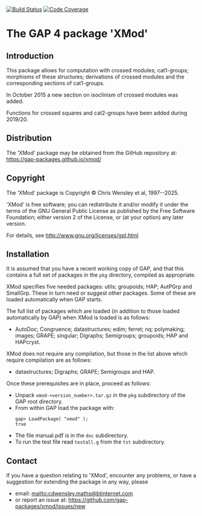 [![Build Status](https://github.com/gap-packages/xmod/workflows/CI/badge.svg?branch=master)](https://github.com/gap-packages/xmod/actions?query=workflow%3ACI+branch%3Amaster)
[![Code Coverage](https://codecov.io/github/gap-packages/xmod/coverage.svg?branch=master&token=)](https://codecov.io/gh/gap-packages/xmod)

# The GAP 4 package 'XMod' 

## Introduction 

This package allows for computation with crossed modules; cat1-groups; morphisms of these structures; derivations of crossed modules and the corresponding sections of cat1-groups.

In October 2015 a new section on isoclinism of crossed modules was added. 

Functions for crossed squares and cat2-groups have been added during 2019/20.

## Distribution

The 'XMod' package may be obtained from the GitHub repository at:
     <https://gap-packages.github.io/xmod/> 

## Copyright

The 'XMod' package is Copyright © Chris Wensley et al, 1997--2025. 

'XMod' is free software; you can redistribute it and/or modify
it under the terms of the GNU General Public License as published by
the Free Software Foundation; either version 2 of the License, or
(at your option) any later version. 

For details, see <http://www.gnu.org/licenses/gpl.html> 

## Installation

It is assumed that you have a recent working copy of GAP, and that this contains a full set of packages in the `pkg` directory, compiled as appropriate. 

XMod specifies five needed packages: utils; groupoids; HAP; AutPGrp and SmallGrp.  These in turn need or suggest other packages.  Some of these are loaded automatically when GAP starts. 

The full list of packages which are loaded (in addition to those loaded automatically by GAP) when XMod is loaded is as follows: 
 * AutoDoc; Congruence; datastructures; edim; ferret; nq; polymaking; images; GRAPE; singular; Digraphs; Semigroups; groupoids; HAP and HAPcryst.

XMod does not require any compilation, but those in the list above which require compilation are as follows: 
 * datastructures; Digraphs; GRAPE; Semigroups and HAP. 

Once these prerequisites are in place, proceed as follows: 

 * Unpack `xmod-<version_number>.tar.gz` in the `pkg` subdirectory of the GAP root directory.
 * From within GAP load the package with:
    ```
    gap> LoadPackage( "xmod" );
    true
    ```
 * The file manual.pdf is in the `doc` subdirectory.
 * To run the test file read `testall.g` from the `tst` subdirectory. 

## Contact

If you have a question relating to 'XMod', encounter any problems, or have a suggestion for extending the package in any way, please 
 * email: <mailto:cdwensley.maths@btinternet.com> 
 * or report an issue at: <https://github.com/gap-packages/xmod/issues/new> 
